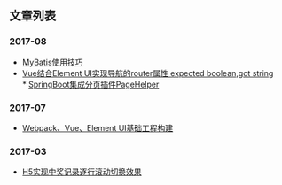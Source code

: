 ## 文章列表

### 2017-08
* [MyBatis使用技巧](https://github.com/duguyue/blog/issues/3)
* [Vue结合Element UI实现导航的router属性 expected boolean,got string](https://github.com/duguyue/blog/issues/4)
* [SpringBoot集成分页插件PageHelper](https://github.com/duguyue/blog/issues/5)
  
### 2017-07
* [Webpack、Vue、Element UI基础工程构建](https://github.com/duguyue/blog/issues/1)

### 2017-03
* [H5实现中奖记录逐行滚动切换效果](https://github.com/duguyue/blog/issues/2)
